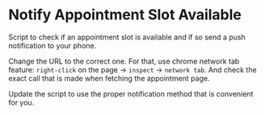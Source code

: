 # Notify Appointment Slot Available
Script to check if an appointment slot is available and if so send a push notification to your phone.

Change the URL to the correct one. For that, use chrome network tab feature: `right-click` on the page -> `inspect` -> `network tab`. And check the exact call that is made when fetching the appointment page.

Update the script to use the proper notification method that is convenient for you.
